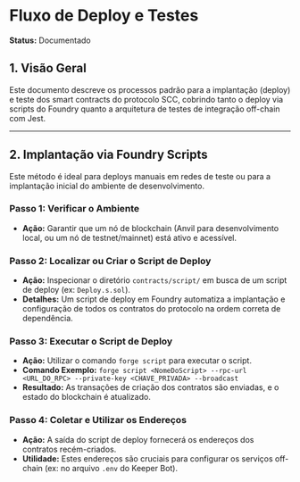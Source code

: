 # Fluxo de Deploy e Testes

**Status:** Documentado

## 1. Visão Geral

Este documento descreve os processos padrão para a implantação (deploy) e teste dos smart contracts do protocolo SCC, cobrindo tanto o deploy via scripts do Foundry quanto a arquitetura de testes de integração off-chain com Jest.

---

## 2. Implantação via Foundry Scripts

Este método é ideal para deploys manuais em redes de teste ou para a implantação inicial do ambiente de desenvolvimento.

### Passo 1: Verificar o Ambiente

-   **Ação:** Garantir que um nó de blockchain (Anvil para desenvolvimento local, ou um nó de testnet/mainnet) está ativo e acessível.

### Passo 2: Localizar ou Criar o Script de Deploy

-   **Ação:** Inspecionar o diretório `contracts/script/` em busca de um script de deploy (ex: `Deploy.s.sol`).
-   **Detalhes:** Um script de deploy em Foundry automatiza a implantação e configuração de todos os contratos do protocolo na ordem correta de dependência.

### Passo 3: Executar o Script de Deploy

-   **Ação:** Utilizar o comando `forge script` para executar o script.
-   **Comando Exemplo:** `forge script <NomeDoScript> --rpc-url <URL_DO_RPC> --private-key <CHAVE_PRIVADA> --broadcast`
-   **Resultado:** As transações de criação dos contratos são enviadas, e o estado do blockchain é atualizado.

### Passo 4: Coletar e Utilizar os Endereços

-   **Ação:** A saída do script de deploy fornecerá os endereços dos contratos recém-criados.
-   **Utilidade:** Estes endereços são cruciais para configurar os serviços off-chain (ex: no arquivo `.env` do Keeper Bot).
